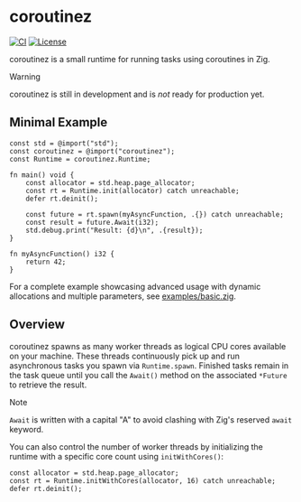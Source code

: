 # coroutinez

[![CI](https://github.com/floscodes/coroutinez/actions/workflows/ci.yml/badge.svg)](https://github.com/floscodes/coroutinez/actions/workflows/ci.yml)
[![License](https://img.shields.io/badge/license-MIT-blue.svg)](LICENSE)

coroutinez is a small runtime for running tasks using coroutines in Zig.

> [!WARNING]
> coroutinez is still in development and is _not_ ready for production yet.

## Minimal Example

```zig
const std = @import("std");
const coroutinez = @import("coroutinez");
const Runtime = coroutinez.Runtime;

fn main() void {
    const allocator = std.heap.page_allocator;
    const rt = Runtime.init(allocator) catch unreachable;
    defer rt.deinit();

    const future = rt.spawn(myAsyncFunction, .{}) catch unreachable;
    const result = future.Await(i32);
    std.debug.print("Result: {d}\n", .{result});
}

fn myAsyncFunction() i32 {
    return 42;
}
```

For a complete example showcasing advanced usage with dynamic allocations and multiple parameters, see [examples/basic.zig](./examples/basic.zig).

## Overview

coroutinez spawns as many worker threads as logical CPU cores available on your machine. These threads continuously pick up and run asynchronous tasks you spawn via `Runtime.spawn`. Finished tasks remain in the task queue until you call the `Await()` method on the associated `*Future` to retrieve the result.

> [!NOTE]
> `Await` is written with a capital "A" to avoid clashing with Zig's reserved `await` keyword.

You can also control the number of worker threads by initializing the runtime with a specific core count using `initWithCores()`:

```zig
const allocator = std.heap.page_allocator;
const rt = Runtime.initWithCores(allocator, 16) catch unreachable;
defer rt.deinit();
```
